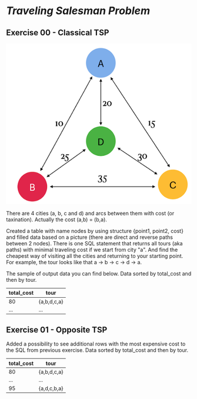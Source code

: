 # _Traveling Salesman Problem_

## Exercise 00 - Classical TSP


![T00_02](misc/images/T00_02.png)

There are 4 cities (a, b, c and d) and arcs between them with cost (or taxination). Actually the cost (a,b) = (b,a).

Created a table with name nodes by using structure {point1, point2, cost} and filled data based on a picture (there are direct and reverse paths between 2 nodes).
There is one SQL statement that returns all tours (aka paths) with minimal traveling cost if we start from city "a".
And find the cheapest way of visiting all the cities and returning to your starting point. For example, the tour looks like that a -> b -> c -> d -> a.

The sample of output data you can find below. Data sorted by total_cost and then by tour.

| total_cost | tour |
| ------ | ------ |
| 80 | {a,b,d,c,a} |
| ... | ... |

## Exercise 01 - Opposite TSP


Added a possibility to see additional rows with the most expensive cost to the SQL from previous exercise. Data sorted by total_cost and then by tour.

| total_cost | tour |
| ------ | ------ |
| 80 | {a,b,d,c,a} |
| ... | ... |
| 95 | {a,d,c,b,a} |


